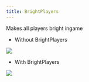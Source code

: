 ```yaml
---
title: BrightPlayers
---
```


Makes all players bright ingame

- Without BrightPlayers
<img src="https://i.imgur.com/WNMbskI.png">

- With BrightPlayers
<img src="https://i.imgur.com/RRxsIBJ.png">